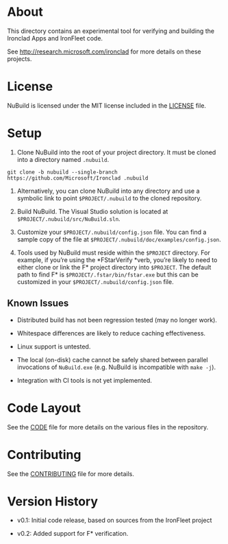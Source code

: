 About
=====

This directory contains an experimental tool for verifying and building the
Ironclad Apps and IronFleet code.

See http://research.microsoft.com/ironclad for more details on these projects.

License
=======

NuBuild is licensed under the MIT license included in the [LICENSE](<./LICENSE>)
file.

Setup
=====

1.  Clone NuBuild into the root of your project directory. It must be cloned
    into a directory named `.nubuild`.

~~~~~~~~~~~~~~~~~~~~~~~~~~~~~~~~~~~~~~~~~~~~~~~~~~~~~~~~~~~~~~~~~~~~~~~~~~~~~~~~
git clone -b nubuild --single-branch https://github.com/Microsoft/Ironclad .nubuild
~~~~~~~~~~~~~~~~~~~~~~~~~~~~~~~~~~~~~~~~~~~~~~~~~~~~~~~~~~~~~~~~~~~~~~~~~~~~~~~~

1.  Alternatively, you can clone NuBuild into any directory and use a symbolic
    link to point `$PROJECT/.nubuild` to the cloned repository.

2.  Build NuBuild. The Visual Studio solution is located at
    `$PROJECT/.nubuild/src/NuBuild.sln`.

3.  Customize your `$PROJECT/.nubuild/config.json` file. You can find a sample
    copy of the file at `$PROJECT/.nubuild/doc/examples/config.json`.

4.  Tools used by NuBuild must reside within the `$PROJECT` directory. For
    example, if you’re using the *FStarVerify *verb, you’re likely to need to
    either clone or link the F\* project directory into `$PROJECT`. The default
    path to find F\* is `$PROJECT/.fstar/bin/fstar.exe` but this can be
    customized in your `$PROJECT/.nubuild/config.json` file.

Known Issues
------------

-   Distributed build has not been regression tested (may no longer work).

-   Whitespace differences are likely to reduce caching effectiveness.

-   Linux support is untested.

-   The local (on-disk) cache cannot be safely shared between parallel
    invocations of `NuBuild.exe` (e.g. NuBuild is incompatible with `make -j`).

-   Integration with CI tools is not yet implemented.

Code Layout
===========

See the [CODE](<./CODE.md>) file for more details on the various files in the
repository.

Contributing
============

See the [CONTRIBUTING](<./CONTRIBUTING.md>) file for more details.

Version History
===============

-   v0.1: Initial code release, based on sources from the IronFleet project

-   v0.2: Added support for F\* verification.
